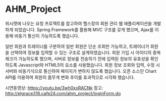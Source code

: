 # AHM_Project

위시캣에 나오는 요청 프로젝트를 참고하여 헬스장의 회원 관리 웹 애플리케이션을 개발하게 되었습니다. Spring Framework를 활용해 MVC 구조를 갖게 했으며, Ajax를 이용해 비동기 통신이 가능하도록 했습니다.

일반 회원과 트레이너를 구분하여 일반 회원은 단순 조회만 가능하고, 트레이너가 회원을 선택하여 정보를 입력할 수 있는 구조로 설계하였습니다. 회원 가입 시 아이디의 중복 체크가 가능하도록 했으며, 서버로 정보를 전송하기 전에 입력된 정보의 유효성을 확인하도록 Javascript와 HTML5의 요소를 사용했습니다. 회원 정보 조회와 입력, 수정 시 서버와 비동기식으로 통신하여 페이지가 변하지 않도록 했습니다. 오픈 소스인 Chart API를 이용하여 회원의 몸무게 변화 추이를 효과적으로 시각화 했습니다.

시연동영상: https://youtu.be/3wh0xxRACNk 
참고: http://elgrace316.cafe24.com/ahm_project/loginForm.do
